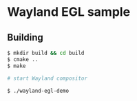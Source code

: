 # Wayland EGL sample


## Building

```sh
$ mkdir build && cd build
$ cmake ..
$ make

# start Wayland compositor

$ ./wayland-egl-demo
```
